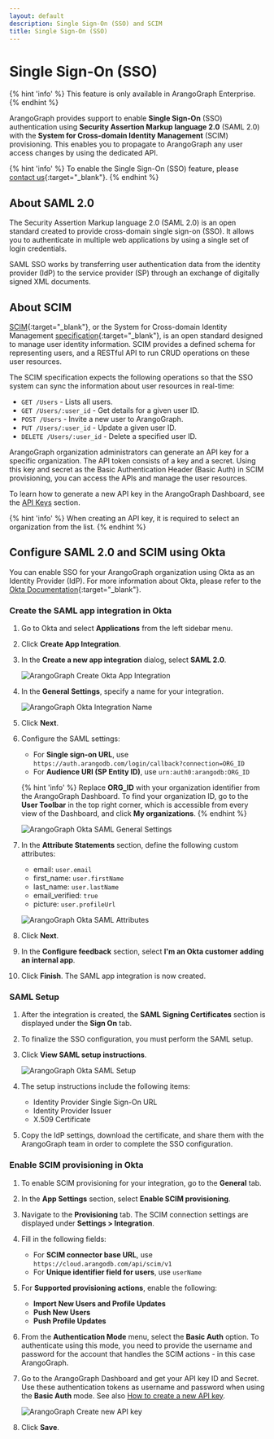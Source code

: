 ```yaml
---
layout: default
description: Single Sign-On (SSO) and SCIM
title: Single Sign-On (SSO)
---
```

# Single Sign-On (SSO)

{% hint 'info' %}
This feature is only available in ArangoGraph Enterprise.
{% endhint %}

ArangoGraph provides support to enable **Single Sign-On** (SSO) authentication
using **Security Assertion Markup language 2.0** (SAML 2.0) with the
**System for Cross-domain Identity Management** (SCIM) provisioning. 
This enables you to propagate to ArangoGraph any user access changes by using
the dedicated API.

{% hint 'info' %}
To enable the Single Sign-On (SSO) feature, please
[contact us](https://www.arangodb.com/contact){:target="_blank"}.
{% endhint %}

## About SAML 2.0

The Security Assertion Markup language 2.0 (SAML 2.0) is an open standard created
to provide cross-domain single sign-on (SSO). It allows you to authenticate in
multiple web applications by using a single set of login credentials.

SAML SSO works by transferring user authentication data from the identity
provider (IdP) to the service provider (SP) through an exchange of digitally
signed XML documents.

## About SCIM

[SCIM](https://www.rfc-editor.org/rfc/rfc7644){:target="_blank"}, or the System
for Cross-domain Identity Management [specification](http://www.simplecloud.info/){:target="_blank"},
is an open standard designed to manage user identity information.
SCIM provides a defined schema for representing users, and a RESTful
API to run CRUD operations on these user resources.

The SCIM specification expects the following operations so that the SSO system
can sync the information about user resources in real-time:

- `GET /Users` - Lists all users.
- `GET /Users/:user_id` - Get details for a given user ID.
- `POST /Users` - Invite a new user to ArangoGraph.
- `PUT /Users/:user_id` - Update a given user ID.
- `DELETE /Users/:user_id` - Delete a specified user ID.

ArangoGraph organization administrators can generate an API key for a specific organization.
The API token consists of a key and a secret. Using this key and secret as the
Basic Authentication Header (Basic Auth) in SCIM provisioning, you can access the APIs and
manage the user resources.

To learn how to generate a new API key in the ArangoGraph Dashboard, see the
[API Keys](my-account.html#api-keys) section.

{% hint 'info' %}
When creating an API key, it is required to select an organization from the
list.
{% endhint %}

## Configure SAML 2.0 and SCIM using Okta

You can enable SSO for your ArangoGraph organization using Okta as an Identity
Provider (IdP). For more information about Okta, please refer to the
[Okta Documentation](https://help.okta.com/en-us/Content/index.htm?cshid=csh-index){:target="_blank"}.

### Create the SAML app integration in Okta

1. Go to Okta and select **Applications** from the left sidebar menu.
2. Click **Create App Integration**.
3. In the **Create a new app integration** dialog, select **SAML 2.0**.

   ![ArangoGraph Create Okta App Integration](images/arangograph-okta-create-integration.png)
4. In the **General Settings**, specify a name for your integration.

   ![ArangoGraph Okta Integration Name](images/arangograph-okta-integration-name.png)
5. Click **Next**.  
6. Configure the SAML settings:
   - For **Single sign-on URL**, use `https://auth.arangodb.com/login/callback?connection=ORG_ID`
   - For **Audience URI (SP Entity ID)**, use `urn:auth0:arangodb:ORG_ID`
   
   {% hint 'info' %}
   Replace **ORG_ID** with your organization identifier from the 
   ArangoGraph Dashboard. To find your organization ID, go to the **User Toolbar**
   in the top right corner, which is accessible from every view of the Dashboard,
   and click **My organizations**.
   {% endhint %}

   ![ArangoGraph Okta SAML General Settings](images/arangograph-okta-saml-general-settings.png)
7. In the **Attribute Statements** section, define the following custom attributes:
   - email: `user.email`
   - first_name: `user.firstName`
   - last_name: `user.lastName`
   - email_verified: `true`
   - picture: `user.profileUrl`

   ![ArangoGraph Okta SAML Attributes](images/arangograph-okta-saml-attributes.png)
8. Click **Next**.
9. In the **Configure feedback** section, select **I'm an Okta customer adding an internal app**.
10. Click **Finish**. The SAML app integration is now created.

### SAML Setup

1. After the integration is created, the **SAML Signing Certificates** section 
   is displayed under the **Sign On** tab.
2. To finalize the SSO configuration, you must perform the SAML setup.
3. Click **View SAML setup instructions**.

   ![ArangoGraph Okta SAML Setup](images/arangograph-okta-saml-setup.png)
4. The setup instructions include the following items:
   - Identity Provider Single Sign-On URL
   - Identity Provider Issuer
   - X.509 Certificate
5. Copy the IdP settings, download the certificate, and share them with the
   ArangoGraph team in order to complete the SSO configuration.

### Enable SCIM provisioning in Okta

1. To enable SCIM provisioning for your integration, go to the **General** tab.
2. In the **App Settings** section, select **Enable SCIM provisioning**.
3. Navigate to the **Provisioning** tab. The SCIM connection settings are
   displayed under **Settings > Integration**.
4. Fill in the following fields:
   - For **SCIM connector base URL**, use `https://cloud.arangodb.com/api/scim/v1`
   - For **Unique identifier field for users**, use `userName`
5. For **Supported provisioning actions**, enable the following:
   - **Import New Users and Profile Updates**
   - **Push New Users**
   - **Push Profile Updates** 
6. From the **Authentication Mode** menu, select the **Basic Auth** option.
   To authenticate using this mode, you need to provide the username and password
   for the account that handles the SCIM actions - in this case ArangoGraph.
7. Go to the ArangoGraph Dashboard and get your API key ID and Secret. Use
   these authentication tokens as username and password when using the
    **Basic Auth** mode. See also
   [How to create a new API key](my-account.html#how-to-create-a-new-api-key).

   ![ArangoGraph Create new API key](images/arangograph-okta-api-key.png)
8. Click **Save**.